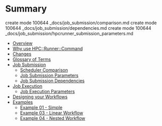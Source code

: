 # Summary

 create mode 100644 _docs/job_submission/comparison.md
 create mode 100644 _docs/job_submission/dependencies.md
 create mode 100644 _docs/job_submission/hpcrunner_submission_parameters.md


* [Overview](overview.md)
* [Why use HPC::Runner::Command](why.md)
* [Changes](changes.md)
* [Glossary of Terms](glossary.md)
* [Job Submission](job_submission/job_submission.md)
    * [Scheduler Comparison](job_submission/comparison.md)
    * [Job Submission Parameters](job_submission/hpcrunner_submission_parameters.md)
    * [Job Submission Dependencies](job_submission/dependcies.md)
* [Job Execution](job_execution/job_execution.md)
    * [Job Execution Parameters](job_execution/parameters.md)
* [Designing your Workflows](design_workflow.md)
* [Examples](examples/examples.md)
    * [Example 01 - Simple](examples/example_01.md)
    * [Example 03 - Linear Workflow](examples/example_02.md)
    * [Example 04 - Nested Workflow](examples/example_03.md)
